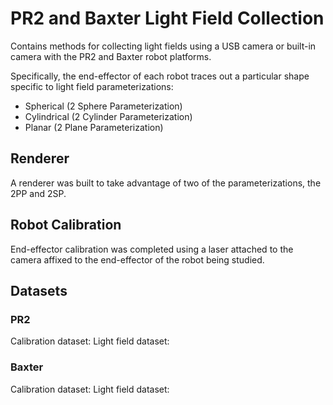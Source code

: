 # PR2 and Baxter Light Field Collection

Contains methods for collecting light fields using a USB camera or built-in camera with the PR2 and Baxter robot platforms.

Specifically, the end-effector of each robot traces out a particular shape specific to light field parameterizations:
* Spherical (2 Sphere Parameterization)
* Cylindrical (2 Cylinder Parameterization)
* Planar (2 Plane Parameterization)

## Renderer

A renderer was built to take advantage of two of the parameterizations, the 2PP and 2SP.

## Robot Calibration

End-effector calibration was completed using a laser attached to the camera affixed to the end-effector of the robot being studied.

## Datasets

### PR2

Calibration dataset:
Light field dataset:

### Baxter

Calibration dataset:
Light field dataset:

